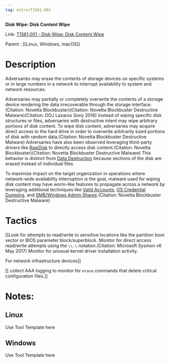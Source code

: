 ```yaml
---
tag: mitre/T1561.001
---
```


**Disk Wipe: Disk Content Wipe**

Link: [T1561.001 - Disk Wipe: Disk Content Wipe](https://attack.mitre.org/techniques/T1561/001)

Parent : [[Linux, Windows, macOS]]


# Description

Adversaries may erase the contents of storage devices on specific systems or in large numbers in a network to interrupt availability to system and network resources.

Adversaries may partially or completely overwrite the contents of a storage device rendering the data irrecoverable through the storage interface.(Citation: Novetta Blockbuster)(Citation: Novetta Blockbuster Destructive Malware)(Citation: DOJ Lazarus Sony 2018) Instead of wiping specific disk structures or files, adversaries with destructive intent may wipe arbitrary portions of disk content. To wipe disk content, adversaries may acquire direct access to the hard drive in order to overwrite arbitrarily sized portions of disk with random data.(Citation: Novetta Blockbuster Destructive Malware) Adversaries have also been observed leveraging third-party drivers like [RawDisk](https://attack.mitre.org/software/S0364) to directly access disk content.(Citation: Novetta Blockbuster)(Citation: Novetta Blockbuster Destructive Malware) This behavior is distinct from [Data Destruction](https://attack.mitre.org/techniques/T1485) because sections of the disk are erased instead of individual files.

To maximize impact on the target organization in operations where network-wide availability interruption is the goal, malware used for wiping disk content may have worm-like features to propagate across a network by leveraging additional techniques like [Valid Accounts](https://attack.mitre.org/techniques/T1078), [OS Credential Dumping](https://attack.mitre.org/techniques/T1003), and [SMB/Windows Admin Shares](https://attack.mitre.org/techniques/T1021/002).(Citation: Novetta Blockbuster Destructive Malware)

# Tactics


[[Look for attempts to read/write to sensitive locations like the partition boot sector or BIOS parameter block/superblock. Monitor for direct access read/write attempts using the <code>\\\\.\\</code> notation.(Citation: Microsoft Sysmon v6 May 2017) Monitor for unusual kernel driver installation activity.

For network infrastructure devices]]

[[ collect AAA logging to monitor for `erase` commands that delete critical configuration files.]]


# Notes:

## Linux

Use Tool Template here

## Windows

Use Tool Template here